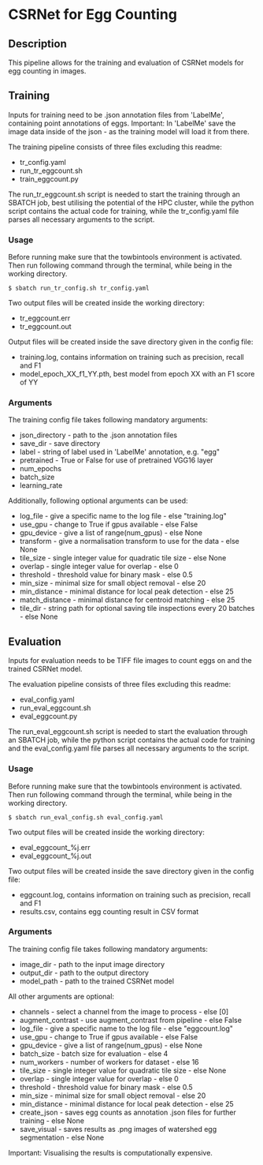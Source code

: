 # CSRNet for Egg Counting

## Description 

This pipeline allows for the training and evaluation of CSRNet models for egg counting in images.


## Training

Inputs for training need to be .json annotation files from 'LabelMe', containing point
annotations of eggs. Important: In 'LabelMe' save the image data inside of the json - 
as the training model will load it from there.

The training pipeline consists of three files excluding this readme:
- tr_config.yaml
- run_tr_eggcount.sh
- train_eggcount.py


The run_tr_eggcount.sh script is needed to start the training through an SBATCH job,
best utilising the potential of the HPC cluster, while the python script contains the 
actual code for training, while the tr_config.yaml file parses all necessary arguments
to the script.

### Usage
Before running make sure that the towbintools environment is activated.
Then run following command through the terminal, while being in the working directory.

```
$ sbatch run_tr_config.sh tr_config.yaml
```
Two output files will be created inside the working directory:
- tr_eggcount.err
- tr_eggcount.out

Output files will be created inside the save directory given in the config file:
- training.log, contains information on training such as precision, recall and F1
- model_epoch_XX_f1_YY.pth, best model from epoch XX with an F1 score of YY

### Arguments
The training config file takes following mandatory arguments:
- json_directory - path to the .json annotation files
- save_dir - save directory
- label - string of label used in 'LabelMe' annotation, e.g. "egg"
- pretrained - True or False for use of pretrained VGG16 layer
- num_epochs
- batch_size
- learning_rate

Additionally, following optional arguments can be used:
- log_file - give a specific name to the log file - else "training.log"
- use_gpu - change to True if gpus available - else False
- gpu_device - give a list of range(num_gpus) - else None
- transform - give a normalisation transform to use for the data - else None
- tile_size - single integer value for quadratic tile size - else None
- overlap - single integer value for overlap - else 0
- threshold - threshold value for binary mask - else 0.5
- min_size - minimal size for small object removal - else 20
- min_distance - minimal distance for local peak detection - else 25
- match_distance - minimal distance for centroid matching - else 25
- tile_dir - string path for optional saving tile inspections every 20 batches - else None

## Evaluation

Inputs for evaluation needs to be TIFF file images to count eggs on and the trained CSRNet model.

The evaluation pipeline consists of three files excluding this readme:
- eval_config.yaml
- run_eval_eggcount.sh
- eval_eggcount.py


The run_eval_eggcount.sh script is needed to start the evaluation through an SBATCH job,
while the python script contains the actual code for training and the eval_config.yaml 
file parses all necessary arguments to the script.

### Usage
Before running make sure that the towbintools environment is activated.
Then run following command through the terminal, while being in the working directory.

```
$ sbatch run_eval_config.sh eval_config.yaml
```
Two output files will be created inside the working directory:
- eval_eggcount_%j.err
- eval_eggcount_%j.out

Two output files will be created inside the save directory given in the config file:
- eggcount.log, contains information on training such as precision, recall and F1
- results.csv, contains egg counting result in CSV format

### Arguments
The training config file takes following mandatory arguments:
- image_dir - path to the input image directory
- output_dir - path to the output directory
- model_path - path to the trained CSRNet model

All other arguments are optional:
- channels - select a channel from the image to process - else [0]
- augment_contrast - use augment_contrast from pipeline - else False
- log_file - give a specific name to the log file - else "eggcount.log"
- use_gpu - change to True if gpus available - else False
- gpu_device - give a list of range(num_gpus) - else None
- batch_size - batch size for evaluation - else 4
- num_workers - number of workers for dataset - else 16
- tile_size - single integer value for quadratic tile size - else None
- overlap - single integer value for overlap - else 0
- threshold - threshold value for binary mask - else 0.5
- min_size - minimal size for small object removal - else 20
- min_distance - minimal distance for local peak detection - else 25
- create_json - saves egg counts as annotation .json files for further training - else None
- save_visual - saves results as .png images of watershed egg segmentation - else None


Important: Visualising the results is computationally expensive. 
